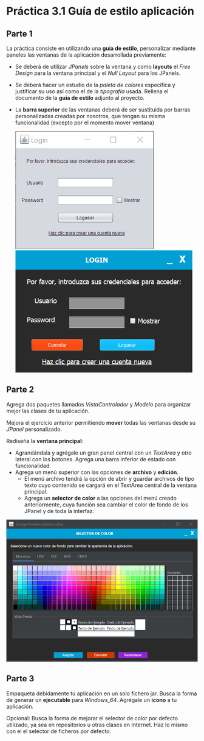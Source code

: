# Práctica 3.1 Guía de estilo aplicación

## Parte 1

La práctica consiste en utilizando una **guía de estilo**, personalizar mediante paneles las ventanas de la aplicación desarrollada previamente:
-   Se deberá de utilizar *JPanels* sobre la ventana y como **layouts** el *Free Design* para la ventana principal y el *Null Layout* para los JPanels.
-   Se deberá hacer un estudio de la *paleta de colores* específica y justificar su uso así como el de la *tipografía* usada. Rellena el documento de la **guía de estilo** adjunto al proyecto.
-   La **barra superior** de las ventanas deberá de ser sustituida por barras personalizadas creadas por nosotros, que tengan su misma funcionalidad (excepto por el momento mover ventana)

    ![](media/840647d950380324a5c3ae3b8fdee5f3.png)
    ![](media/3605716fc96796a96a8819be129560a7.png)


## Parte 2

Agrega dos paquetes llamados *VistaControlador* y *Modelo* para organizar mejor las clases de tu aplicación.

Mejora el ejercicio anterior permitiendo **mover** todas las ventanas desde su *JPanel* personalizado.

Rediseña la **ventana principal**:

- Agrandándala y agrégale un gran panel central con un *TextArea* y otro lateral con los botones. Agrega una barra inferior de estado con funcionalidad. 
- Agrega un menú superior con las opciones de **archivo** y **edición**.
	- El menú archivo tendrá la opción de abrir y guardar archivos de tipo texto cuyo contenido se cargará en el TextArea central de la ventana principal.
	- Agrega un **selector de color** a las opciones del menú creado anteriormente, cuya función sea cambiar el color de fondo de los JPanel y de toda la interfaz.

![](media/9cd713b474093125d5571d49cd5b0243.png)

## Parte 3

Empaqueta debidamente tu aplicación en un solo fichero jar. Busca la forma de generar un **ejecutable** para *Windows_64*.  Agrégale un **icono** a tu aplicación.

Opcional: Busca la forma de mejorar el selector de color por defecto utilizado, ya sea en repositorios u otras clases en Internet. Haz lo mismo con el el selector de ficheros por defecto.

